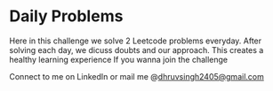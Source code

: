 # Daily Problems

Here in this challenge we solve 2 Leetcode problems everyday. After solving each day, we dicuss doubts and our approach. This creates a healthy learning experience
If you wanna join the challenge

Connect to me on LinkedIn or mail me @dhruvsingh2405@gmail.com


